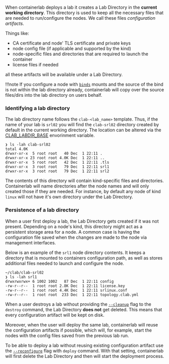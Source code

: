When containerlab deploys a lab it creates a Lab Directory in the **current working directory**. This directory is used to keep all the necessary files that are needed to run/configure the nodes. We call these files _configuration artifacts_.

Things like:

* CA certificate and node' TLS certificate and private keys
* node config file (if applicable and supported by the kind)
* node-specific files and directories that are required to launch the container
* license files if needed

all these artifacts will be available under a Lab Directory.

!!!note
    If you configure a node with [`binds`](nodes.md#binds) mounts and the source of the bind is not within the lab directory already, containerlab will copy over the source files/dirs into the lab directory on users behalf.

### Identifying a lab directory

The lab directory name follows the `clab-<lab_name>` template. Thus, if the name of your lab is `srl02` you will find the `clab-srl02` directory created by default in the current working directory. The location can be altered via the [CLAB_LABDIR_BASE](../cmd/deploy.md#clab_labdir_base) envorinment variable.


```
❯ ls -lah clab-srl02
total 4.0K
drwxr-xr-x  5 root root   40 Dec  1 22:11 .
drwxr-xr-x 23 root root 4.0K Dec  1 22:11 ..
drwxr-xr-x  5 root root   42 Dec  1 22:11 .tls
drwxr-xr-x  3 root root   79 Dec  1 22:11 srl1
drwxr-xr-x  3 root root   79 Dec  1 22:11 srl2
```

The contents of this directory will contain kind-specific files and directories. Containerlab will name directories after the node names and will only created those if they are needed. For instance, by default any node of kind `linux` will not have it's own directory under the Lab Directory.

### Persistence of a lab directory

When a user first deploy a lab, the Lab Directory gets created if it was not present. Depending on a node's kind, this directory might act as a persistent storage area for a node. A common case is having the configuration file saved when the changes are made to the node via management interfaces.

Below is an example of the `srl1` node directory contents. It keeps a directory that is mounted to containers configuration path, as well as stores additional files needed to launch and configure the node.

```
~/clab/clab-srl02
❯ ls -lah srl1
drwxrwxrwx+ 6 1002 1002   87 Dec  1 22:11 config
-rw-r--r--  1 root root 2.8K Dec  1 22:11 license.key
-rw-r--r--  1 root root 4.4K Dec  1 22:11 srlinux.conf
-rw-r--r--  1 root root  233 Dec  1 22:11 topology.clab.yml
```

When a user destroys a lab without providing the [`--cleanup`](../cmd/destroy.md#cleanup) flag to the `destroy` command, the Lab Directory **does not** get deleted. This means that every configuration artifact will be kept on disk.

Moreover, when the user will deploy the same lab, containerlab will reuse the configuration artifacts if possible, which will, for example, start the nodes with the config files saved from the previous lab run.

To be able to deploy a lab without reusing existing configuration artifact use the [`--reconfigure`](../cmd/deploy.md#reconfigure) flag with `deploy` command. With that setting, containerlab will first delete the Lab Directory and then will start the deployment process.
